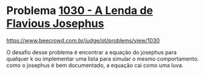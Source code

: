 # Problema [1030 - A Lenda de Flavious Josephus]()

https://www.beecrowd.com.br/judge/pt/problems/view/1030

O desafio desse problema é encontrar a equação do josephus para qualquer k ou implementar uma lista para simular o mesmo comportamento. como o josephus é bem documentado, a equação cai como uma luva.
